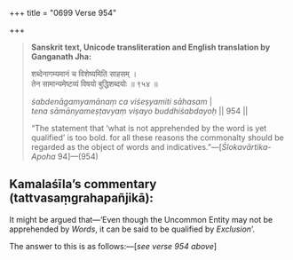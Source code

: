 +++
title = "0699 Verse 954"

+++
> **Sanskrit text, Unicode transliteration and English translation by Ganganath Jha:** 
>
> शब्देनागम्यमानं च विशेष्यमिति साहसम् ।  
> तेन सामान्यमेष्टव्यं विषयो बुद्धिशब्दयोः ॥ ९५४ ॥ 
>
> *śabdenāgamyamānaṃ ca viśeṣyamiti sāhasam* \|  
> *tena sāmānyameṣṭavyaṃ viṣayo buddhiśabdayoḥ* \|\| 954 \|\| 
>
> “The statement that ‘what is not apprehended by the word is yet qualified’ is too bold. for all these reasons the commonalty should be regarded as the object of words and indicatives.”—[*Ślokavārtika*-*Apoha* 94]—(954)



## Kamalaśīla’s commentary (tattvasaṃgrahapañjikā):

It might be argued that—‘Even though the Uncommon Entity may not be apprehended by *Words*, it can be said to be qualified by *Exclusion*’.

The answer to this is as follows:—[*see verse 954 above*]


